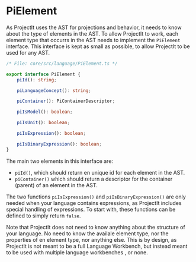 
# PiElement

As ProjectIt uses the AST for projections and behavior, it needs to know about the type of elements in the AST.
To allow ProjectIt to work, each element type that occurrs in the AST needs to implement the `PiElement` interface.
This interface is kept as small as possible, to allow ProjectIt to be used for any AST.


```ts
/* File: core/src/language/PiElement.ts */

export interface PiElement {
	piId(): string;

	piLanguageConcept(): string;

	piContainer(): PiContainerDescriptor;

	piIsModel(): boolean;

	piIsUnit(): boolean;

	piIsExpression(): boolean;

	piIsBinaryExpression(): boolean;
}
```

The main two elements in this interface are:

* `piId()`, which should return en unique id for each element in the AST.
* `piContainer()` which should return a descriptor for the container (parent) of an element in the AST.

The two functions `piIsExpression()` and `piIsBinaryExpression()` are only needed when your language
contains expressions, as ProjectIt includes special handling of expressions.
To start with, these functions can be defined to simply return `false`.

Note that ProjectIt does not need to know anything about the structure of your language.
No need to know the availale element type, nor the properties of en element type, nor anything else.
This is by design, as ProjectIt is not meant to be a full Language Workbench,
but instead meant to be used with multiple language workbenches , or none.

